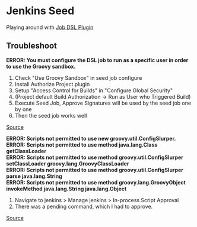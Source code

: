 # Jenkins Seed

Playing around with [Job DSL Plugin](https://plugins.jenkins.io/job-dsl/)


## Troubleshoot

**ERROR: You must configure the DSL job to run as a specific user in order to use the Groovy sandbox.**
1. Check "Use Groovy Sandbox" in seed job configure
1. Install Authorize Project plugin 
1. Setup "Access Control for Builds" in "Configure Global Security"
1. (Project default Build Authorization -> Run as User who Triggered Build)
1. Execute Seed Job, Approve Signatures will be used by the seed job one by one
1. Then the seed job works well

[Source](https://issues.jenkins.io/browse/JENKINS-43509)

**ERROR: Scripts not permitted to use new groovy.util.ConfigSlurper.**  
**ERROR: Scripts not permitted to use method java.lang.Class getClassLoader**  
**ERROR: Scripts not permitted to use method groovy.util.ConfigSlurper setClassLoader groovy.lang.GroovyClassLoader**  
**ERROR: Scripts not permitted to use method groovy.util.ConfigSlurper parse java.lang.String**  
**ERROR: Scripts not permitted to use method groovy.lang.GroovyObject invokeMethod java.lang.String java.lang.Object**  
1. Navigate to jenkins > Manage jenkins > In-process Script Approval
1. There was a pending command, which I had to approve.

[Source](https://stackoverflow.com/questions/38276341/jenkins-ci-pipeline-scripts-not-permitted-to-use-method-groovy-lang-groovyobject)